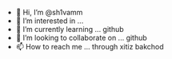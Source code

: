 - 👋 Hi, I’m @sh1vamm
- 👀 I’m interested in ... 
- 🌱 I’m currently learning ... github
- 💞️ I’m looking to collaborate on ... github
- 📫 How to reach me ... through xitiz bakchod

<!---
sh1vamm/sh1vamm is a ✨ special ✨ repository because its `README.md` (this file) appears on your GitHub profile.
You can click the Preview link to take a look at your changes.
--->

